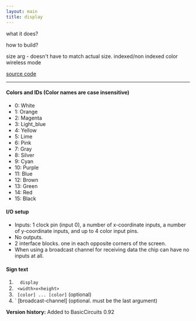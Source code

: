 ```yaml
---
layout: main
title: display
---
```


what it does?


how to build?

size arg - doesn't have to match actual size. 
indexed/non indexed color
wireless mode


[source code](https://github.com/eisental/BasicCircuits/blob/master/src/main/java/org/tal/basiccircuits/display.java)

* * *

#### Colors and IDs (Color names are case insensitive)
- 0: White
- 1: Orange
- 2: Magenta
- 3: Light_blue
- 4: Yellow
- 5: Lime
- 6: Pink
- 7: Gray
- 8: Silver
- 9: Cyan
- 10: Purple
- 11: Blue
- 12: Brown
- 13: Green
- 14: Red
- 15: Black


#### I/O setup 
* Inputs: 1 clock pin (input 0), a number of x-coordinate inputs, a number of y-coordinate inputs, and up to 4 color input pins.
* No outputs.
* 2 interface blocks. one in each opposite corners of the screen.
* When using a broadcast channel for receiving data the chip can have no inputs at all.

#### Sign text
1. `   display   `
2. `  <width>x<height>   `
2. `  [color] ... [color] ` (optional)
4. ` [broadcast-channel] (optional. must be the last argument)


__Version history:__ Added to BasicCircuits 0.92